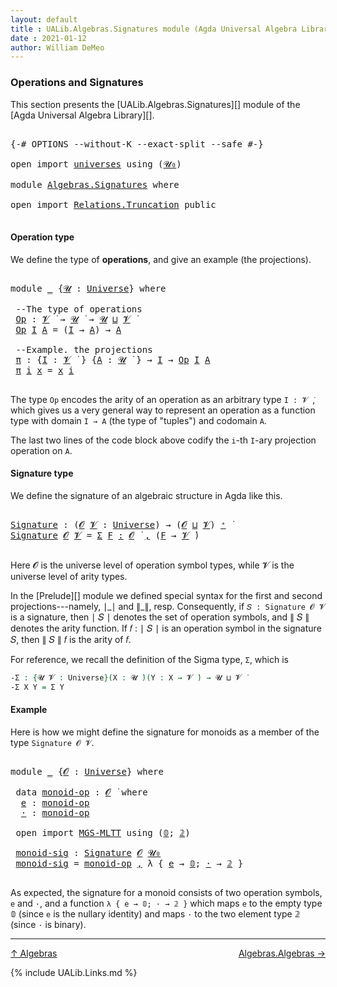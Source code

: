 ```yaml
---
layout: default
title : UALib.Algebras.Signatures module (Agda Universal Algebra Library)
date : 2021-01-12
author: William DeMeo
---
```


### <a id="operations-and-signatures">Operations and Signatures</a>

This section presents the [UALib.Algebras.Signatures][] module of the [Agda Universal Algebra Library][].

<pre class="Agda">

<a id="330" class="Symbol">{-#</a> <a id="334" class="Keyword">OPTIONS</a> <a id="342" class="Pragma">--without-K</a> <a id="354" class="Pragma">--exact-split</a> <a id="368" class="Pragma">--safe</a> <a id="375" class="Symbol">#-}</a>

<a id="380" class="Keyword">open</a> <a id="385" class="Keyword">import</a> <a id="392" href="universes.html" class="Module">universes</a> <a id="402" class="Keyword">using</a> <a id="408" class="Symbol">(</a><a id="409" href="universes.html#504" class="Primitive">𝓤₀</a><a id="411" class="Symbol">)</a>

<a id="414" class="Keyword">module</a> <a id="421" href="Algebras.Signatures.html" class="Module">Algebras.Signatures</a> <a id="441" class="Keyword">where</a>

<a id="448" class="Keyword">open</a> <a id="453" class="Keyword">import</a> <a id="460" href="Relations.Truncation.html" class="Module">Relations.Truncation</a> <a id="481" class="Keyword">public</a>

</pre>



#### <a id="operation-type">Operation type</a>

We define the type of **operations**, and give an example (the projections).

<pre class="Agda">

<a id="643" class="Keyword">module</a> <a id="650" href="Algebras.Signatures.html#650" class="Module">_</a> <a id="652" class="Symbol">{</a><a id="653" href="Algebras.Signatures.html#653" class="Bound">𝓤</a> <a id="655" class="Symbol">:</a> <a id="657" href="universes.html#551" class="Postulate">Universe</a><a id="665" class="Symbol">}</a> <a id="667" class="Keyword">where</a>

 <a id="675" class="Comment">--The type of operations</a>
 <a id="701" href="Algebras.Signatures.html#701" class="Function">Op</a> <a id="704" class="Symbol">:</a> <a id="706" href="universes.html#617" class="Generalizable">𝓥</a> <a id="708" href="universes.html#758" class="Function Operator">̇</a> <a id="710" class="Symbol">→</a> <a id="712" href="Algebras.Signatures.html#653" class="Bound">𝓤</a> <a id="714" href="universes.html#758" class="Function Operator">̇</a> <a id="716" class="Symbol">→</a> <a id="718" href="Algebras.Signatures.html#653" class="Bound">𝓤</a> <a id="720" href="Agda.Primitive.html#636" class="Primitive Operator">⊔</a> <a id="722" href="universes.html#617" class="Generalizable">𝓥</a> <a id="724" href="universes.html#758" class="Function Operator">̇</a>
 <a id="727" href="Algebras.Signatures.html#701" class="Function">Op</a> <a id="730" href="Algebras.Signatures.html#730" class="Bound">I</a> <a id="732" href="Algebras.Signatures.html#732" class="Bound">A</a> <a id="734" class="Symbol">=</a> <a id="736" class="Symbol">(</a><a id="737" href="Algebras.Signatures.html#730" class="Bound">I</a> <a id="739" class="Symbol">→</a> <a id="741" href="Algebras.Signatures.html#732" class="Bound">A</a><a id="742" class="Symbol">)</a> <a id="744" class="Symbol">→</a> <a id="746" href="Algebras.Signatures.html#732" class="Bound">A</a>

 <a id="750" class="Comment">--Example. the projections</a>
 <a id="778" href="Algebras.Signatures.html#778" class="Function">π</a> <a id="780" class="Symbol">:</a> <a id="782" class="Symbol">{</a><a id="783" href="Algebras.Signatures.html#783" class="Bound">I</a> <a id="785" class="Symbol">:</a> <a id="787" href="universes.html#617" class="Generalizable">𝓥</a> <a id="789" href="universes.html#758" class="Function Operator">̇</a> <a id="791" class="Symbol">}</a> <a id="793" class="Symbol">{</a><a id="794" href="Algebras.Signatures.html#794" class="Bound">A</a> <a id="796" class="Symbol">:</a> <a id="798" href="Algebras.Signatures.html#653" class="Bound">𝓤</a> <a id="800" href="universes.html#758" class="Function Operator">̇</a> <a id="802" class="Symbol">}</a> <a id="804" class="Symbol">→</a> <a id="806" href="Algebras.Signatures.html#783" class="Bound">I</a> <a id="808" class="Symbol">→</a> <a id="810" href="Algebras.Signatures.html#701" class="Function">Op</a> <a id="813" href="Algebras.Signatures.html#783" class="Bound">I</a> <a id="815" href="Algebras.Signatures.html#794" class="Bound">A</a>
 <a id="818" href="Algebras.Signatures.html#778" class="Function">π</a> <a id="820" href="Algebras.Signatures.html#820" class="Bound">i</a> <a id="822" href="Algebras.Signatures.html#822" class="Bound">x</a> <a id="824" class="Symbol">=</a> <a id="826" href="Algebras.Signatures.html#822" class="Bound">x</a> <a id="828" href="Algebras.Signatures.html#820" class="Bound">i</a>

</pre>

The type `Op` encodes the arity of an operation as an arbitrary type `I : 𝓥 ̇`, which gives us a very general way to represent an operation as a function type with domain `I → A` (the type of "tuples") and codomain `A`.

The last two lines of the code block above codify the `i`-th `I`-ary projection operation on `A`.




#### <a id="signature-type">Signature type</a>

We define the signature of an algebraic structure in Agda like this.


<pre class="Agda">

<a id="Signature"></a><a id="1299" href="Algebras.Signatures.html#1299" class="Function">Signature</a> <a id="1309" class="Symbol">:</a> <a id="1311" class="Symbol">(</a><a id="1312" href="Algebras.Signatures.html#1312" class="Bound">𝓞</a> <a id="1314" href="Algebras.Signatures.html#1314" class="Bound">𝓥</a> <a id="1316" class="Symbol">:</a> <a id="1318" href="universes.html#551" class="Postulate">Universe</a><a id="1326" class="Symbol">)</a> <a id="1328" class="Symbol">→</a> <a id="1330" class="Symbol">(</a><a id="1331" href="Algebras.Signatures.html#1312" class="Bound">𝓞</a> <a id="1333" href="Agda.Primitive.html#636" class="Primitive Operator">⊔</a> <a id="1335" href="Algebras.Signatures.html#1314" class="Bound">𝓥</a><a id="1336" class="Symbol">)</a> <a id="1338" href="universes.html#527" class="Primitive Operator">⁺</a> <a id="1340" href="universes.html#758" class="Function Operator">̇</a>
<a id="1342" href="Algebras.Signatures.html#1299" class="Function">Signature</a> <a id="1352" href="Algebras.Signatures.html#1352" class="Bound">𝓞</a> <a id="1354" href="Algebras.Signatures.html#1354" class="Bound">𝓥</a> <a id="1356" class="Symbol">=</a> <a id="1358" href="MGS-MLTT.html#3074" class="Function">Σ</a> <a id="1360" href="Algebras.Signatures.html#1360" class="Bound">F</a> <a id="1362" href="MGS-MLTT.html#3074" class="Function">꞉</a> <a id="1364" href="Algebras.Signatures.html#1352" class="Bound">𝓞</a> <a id="1366" href="universes.html#758" class="Function Operator">̇</a> <a id="1368" href="MGS-MLTT.html#3074" class="Function">,</a> <a id="1370" class="Symbol">(</a><a id="1371" href="Algebras.Signatures.html#1360" class="Bound">F</a> <a id="1373" class="Symbol">→</a> <a id="1375" href="Algebras.Signatures.html#1354" class="Bound">𝓥</a> <a id="1377" href="universes.html#758" class="Function Operator">̇</a><a id="1378" class="Symbol">)</a>

</pre>

Here 𝓞 is the universe level of operation symbol types, while 𝓥 is the universe level of arity types.

In the [Prelude][] module we defined special syntax for the first and second projections---namely, ∣\_∣ and ∥\_∥, resp. Consequently, if `𝑆 : Signature 𝓞 𝓥` is a signature, then ∣ 𝑆 ∣ denotes the set of operation symbols, and ∥ 𝑆 ∥ denotes the arity function. If 𝑓 : ∣ 𝑆 ∣ is an operation symbol in the signature 𝑆, then ∥ 𝑆 ∥ 𝑓 is the arity of 𝑓.

For reference, we recall the definition of the Sigma type, `Σ`, which is

```agda
-Σ : {𝓤 𝓥 : Universe}(X : 𝓤 ̇)(Y : X → 𝓥 ̇) → 𝓤 ⊔ 𝓥 ̇
-Σ X Y = Σ Y
```



#### <a id="Example">Example</a>

Here is how we might define the signature for monoids as a member of the type `Signature 𝓞 𝓥`.

<pre class="Agda">

<a id="2145" class="Keyword">module</a> <a id="2152" href="Algebras.Signatures.html#2152" class="Module">_</a> <a id="2154" class="Symbol">{</a><a id="2155" href="Algebras.Signatures.html#2155" class="Bound">𝓞</a> <a id="2157" class="Symbol">:</a> <a id="2159" href="universes.html#551" class="Postulate">Universe</a><a id="2167" class="Symbol">}</a> <a id="2169" class="Keyword">where</a>

 <a id="2177" class="Keyword">data</a> <a id="2182" href="Algebras.Signatures.html#2182" class="Datatype">monoid-op</a> <a id="2192" class="Symbol">:</a> <a id="2194" href="Algebras.Signatures.html#2155" class="Bound">𝓞</a> <a id="2196" href="universes.html#758" class="Function Operator">̇</a> <a id="2198" class="Keyword">where</a>
  <a id="2206" href="Algebras.Signatures.html#2206" class="InductiveConstructor">e</a> <a id="2208" class="Symbol">:</a> <a id="2210" href="Algebras.Signatures.html#2182" class="Datatype">monoid-op</a>
  <a id="2222" href="Algebras.Signatures.html#2222" class="InductiveConstructor">·</a> <a id="2224" class="Symbol">:</a> <a id="2226" href="Algebras.Signatures.html#2182" class="Datatype">monoid-op</a>

 <a id="2238" class="Keyword">open</a> <a id="2243" class="Keyword">import</a> <a id="2250" href="MGS-MLTT.html" class="Module">MGS-MLTT</a> <a id="2259" class="Keyword">using</a> <a id="2265" class="Symbol">(</a><a id="2266" href="MGS-MLTT.html#712" class="Function">𝟘</a><a id="2267" class="Symbol">;</a> <a id="2269" href="MGS-MLTT.html#2482" class="Function">𝟚</a><a id="2270" class="Symbol">)</a>

 <a id="2274" href="Algebras.Signatures.html#2274" class="Function">monoid-sig</a> <a id="2285" class="Symbol">:</a> <a id="2287" href="Algebras.Signatures.html#1299" class="Function">Signature</a> <a id="2297" href="Algebras.Signatures.html#2155" class="Bound">𝓞</a> <a id="2299" href="universes.html#504" class="Primitive">𝓤₀</a>
 <a id="2303" href="Algebras.Signatures.html#2274" class="Function">monoid-sig</a> <a id="2314" class="Symbol">=</a> <a id="2316" href="Algebras.Signatures.html#2182" class="Datatype">monoid-op</a> <a id="2326" href="Prelude.Equality.html#493" class="InductiveConstructor Operator">,</a> <a id="2328" class="Symbol">λ</a> <a id="2330" class="Symbol">{</a> <a id="2332" href="Algebras.Signatures.html#2206" class="InductiveConstructor">e</a> <a id="2334" class="Symbol">→</a> <a id="2336" href="MGS-MLTT.html#712" class="Function">𝟘</a><a id="2337" class="Symbol">;</a> <a id="2339" href="Algebras.Signatures.html#2222" class="InductiveConstructor">·</a> <a id="2341" class="Symbol">→</a> <a id="2343" href="MGS-MLTT.html#2482" class="Function">𝟚</a> <a id="2345" class="Symbol">}</a>

</pre>

As expected, the signature for a monoid consists of two operation symbols, `e` and `·`, and a function `λ { e → 𝟘; · → 𝟚 }` which maps `e` to the empty type 𝟘 (since `e` is the nullary identity) and maps `·` to the two element type 𝟚 (since `·` is binary).

-------------------------------------

[↑ Algebras](Algebras.html)
<span style="float:right;">[Algebras.Algebras →](Algebras.Algebras.html)</span>


{% include UALib.Links.md %}

